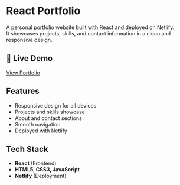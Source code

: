 # React Portfolio

A personal portfolio website built with React and deployed on Netlify.  
It showcases projects, skills, and contact information in a clean and responsive design.

## 🚀 Live Demo
[View Portfolio](https://guruprasad-react-portfolio.netlify.app/)

## Features
- Responsive design for all devices
- Projects and skills showcase
- About and contact sections
- Smooth navigation
- Deployed with Netlify

## Tech Stack
- **React** (Frontend)
- **HTML5, CSS3, JavaScript**
- **Netlify** (Deployment)


